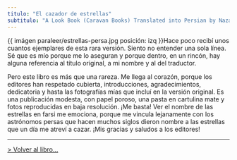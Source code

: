 ```yaml
---
titulo: "El cazador de estrellas"
subtitulo: "A Look Book (Caravan Books) Translated into Persian by Nazanin Nozari"
---
```

{{ imágen paraleer/estrellas-persa.jpg posición: izq }}Hace poco recibí unos
cuantos ejemplares de esta rara versión. Siento no entender una sola línea.
Sé que es mío porque me lo aseguran y porque dentro, en un rincón, hay alguna
referencia al título original, a mi nombre y al del traductor.

Pero este libro es más que una rareza. Me llega al corazón, porque los
editores han respetado cubierta, introducciones, agradecimientos, dedicatoria
y hasta las fotografías mías que incluí en la versión original. Es una
publicación modesta, con papel poroso, una pasta en cartulina mate y fotos
reproducidas en baja resolución. ¡Me basta! Ver el nombre de las estrellas en
farsi me emociona, porque me vincula lejanamente con los astrónomos persas
que hacen muchos siglos dieron nombre a las estrellas que un día me atreví a
cazar. ¡Mis gracias y saludos a los editores!

* * *

[> Volver al libro…](http://www.ricardogomez.com/mislibros/cazador)


